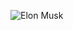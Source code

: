 ![Elon Musk]([https://media.gifdb.com/elon-musk-498-x-280-gif-d6syof6zag8j0lul.gif](https://media.gifdb.com/elon-musk-498-x-252-gif-0tm8s3i5b23k1dfg.gif))
